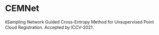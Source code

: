 # CEMNet
《Sampling Network Guided Cross-Entropy Method for Unsupervised Point Cloud Registration. Accepted by ICCV-2021.
